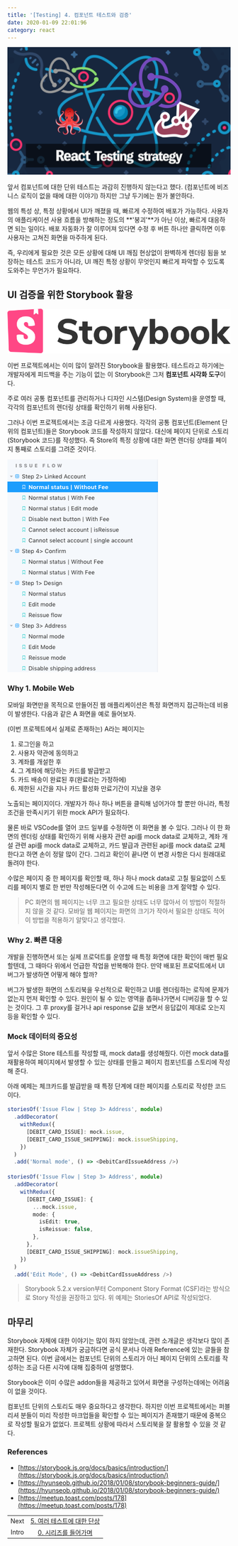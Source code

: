 ```yaml
---
title: '[Testing] 4. 컴포넌트 테스트와 검증'
date: 2020-01-09 22:01:96
category: react
---
```


![react-testing-logo](./images/react-testing-logo.png)

앞서 컴포넌트에 대한 단위 테스트는 과감히 진행하지 않는다고 했다. (컴포넌트에 비즈니스 로직이 없을 때에 대한 이야기) 하지만 그냥 두기에는 뭔가 불안하다.

웹의 특성 상, 특정 상황에서 UI가 깨졌을 때, 빠르게 수정하여 배포가 가능하다. 사용자의 애플리케이션 사용 흐름을 방해하는 정도의 **'붕괴'**가 아닌 이상, 빠르게 대응하면 되는 일이다. 배포 자동화가 잘 이루어져 있다면 수정 후 버튼 하나만 클릭하면 이후 사용자는 고쳐진 화면을 마주하게 된다.

즉, 우리에게 필요한 것은 모든 상황에 대해 UI 깨짐 현상없이 완벽하게 렌더링 됨을 보장하는 테스트 코드가 아니라, UI 깨진 특정 상황이 무엇인지 빠르게 파악할 수 있도록 도와주는 무언가가 필요하다.

## UI 검증을 위한 Storybook 활용

![storybook](./images/storybook.png)

이번 프로젝트에서는 이미 많이 알려진 Storybook을 활용했다. 테스트라고 하기에는 개발자에게 피드백을 주는 기능이 없는 이 Storybook은 그저 **컴포넌트 시각화 도구**이다.

주로 여러 공통 컴포넌트를 관리하거나 디자인 시스템(Design System)을 운영할 때, 각각의 컴포넌트의 렌더링 상태를 확인하기 위해 사용된다.

그러나 이번 프로젝트에서는 조금 다르게 사용했다. 각각의 공통 컴포넌트(Element 단위의 컴포넌트)들은 Storybook 코드를 작성하지 않았다. 대신에 페이지 단위로 스토리(Storybook 코드)를 작성했다. 즉 Store의 특정 상황에 대한 화면 렌더링 상태를 페이지 통째로 스토리를 그려준 것이다.

![storybook_example](./images/storybook_example.png)

### Why 1. Mobile Web

모바일 화면만을 목적으로 만들어진 웹 애플리케이션은 특정 화면까지 접근하는데 비용이 발생한다. 다음과 같은 A 화면을 예로 들어보자.

(이번 프로젝트에서 실제로 존재하는) A라는 페이지는

1. 로그인을 하고
2. 사용자 약관에 동의하고
3. 계좌를 개설한 후
4. 그 계좌에 해당하는 카드를 발급받고
5. 카드 배송이 완료된 후(완료라는 가정하에)
6. 제한된 시간을 지나 카드 활성화 만료기간이 지났을 경우

노출되는 페이지이다. 개발자가 하나 하나 버튼을 클릭해 넘어가야 할 뿐만 아니라, 특정 조건을 만족시키기 위한 mock API가 필요하다.

물론 바로 VSCode를 열어 코드 일부를 수정하면 이 화면을 볼 수 있다. 그러나 이 한 화면의 렌더링 상태를 확인하기 위해 사용자 관련 api를 mock data로 교체하고, 계좌 개설 관련 api를 mock data로 교체하고, 카드 발급과 관련된 api를 mock data로 교체한다고 하면 손이 정말 많이 간다. 그리고 확인이 끝나면 이 변경 사항은 다시 원래대로 돌려야 한다.

수많은 페이지 중 한 페이지를 확인할 때, 하나 하나 mock data로 고칠 필요없이 스토리를 페이지 별로 한 번만 작성해둔다면 이 수고에 드는 비용을 크게 절약할 수 있다.

> PC 화면의 웹 페이지는 너무 크고 필요한 상태도 너무 많아서 이 방법이 적절하지 않을 것 같다. 모바일 웹 페이지는 화면의 크기가 작아서 필요한 상태도 적어 이 방법을 적용하기 알맞다고 생각했다.

### Why 2. 빠른 대응

개발을 진행하면서 또는 실제 프로덕트를 운영할 때 특정 화면에 대한 확인이 매번 필요할텐데, 그 때마다 위에서 언급한 작업을 반복해야 한다. 만약 배포된 프로덕트에서 UI 버그가 발생하면 어떻게 해야 할까?

버그가 발생한 화면의 스토리북을 우선적으로 확인하고 UI를 렌더링하는 로직에 문제가 없는지 먼저 확인할 수 있다. 원인이 될 수 있는 영역을 좁혀나가면서 디버깅을 할 수 있는 것이다. 그 후 proxy를 걸거나 api response 값을 보면서 응답값이 제대로 오는지 등을 확인할 수 있다.

### Mock 데이터의 중요성

앞서 수많은 Store 테스트를 작성할 때, mock data를 생성해줬다. 이런 mock data를 재활용하여 페이지에서 발생할 수 있는 상태를 만들고 페이지 컴포넌트를 스토리에 작성해 준다.

아래 예제는 체크카드를 발급받을 때 특정 단계에 대한 페이지를 스토리로 작성한 코드이다.

```ts
storiesOf('Issue Flow | Step 3> Address', module)
  .addDecorator(
    withRedux({
      [DEBIT_CARD_ISSUE]: mock.issue,
      [DEBIT_CARD_ISSUE_SHIPPING]: mock.issueShipping,
    })
  )
  .add('Normal mode', () => <DebitCardIssueAddress />)

storiesOf('Issue Flow | Step 3> Address', module)
  .addDecorator(
    withRedux({
      [DEBIT_CARD_ISSUE]: {
        ...mock.issue,
        mode: {
          isEdit: true,
          isReissue: false,
        },
      },
      [DEBIT_CARD_ISSUE_SHIPPING]: mock.issueShipping,
    })
  )
  .add('Edit Mode', () => <DebitCardIssueAddress />)
```

> Storybook 5.2.x version부터 Component Story Format (CSF)라는 방식으로 Story 작성을 권장하고 있다. 위 예제는 StoriesOf API로 작성되었다.

## 마무리

Storybook 자체에 대한 이야기는 많이 하지 않았는데, 관련 소개글은 생각보다 많이 존재한다. Storybook 자체가 궁금하다면 공식 문서나 아래 Reference에 있는 글들을 참고하면 된다. 이번 글에서는 컴포넌트 단위의 스토리가 아닌 페이지 단위의 스토리를 작성하는 조금 다른 시각에 대해 집중하여 설명했다.

Storybook은 이미 수많은 addon들을 제공하고 있어서 화면을 구성하는데에는 어려움이 없을 것이다.

컴포넌트 단위의 스토리도 매우 중요하다고 생각한다. 하지만 이번 프로젝트에서는 퍼블리셔 분들이 미리 작성한 마크업들을 확인할 수 있는 페이지가 존재했기 때문에 중복으로 작성할 필요가 없었다. 프로젝트 상황에 따라서 스토리북을 잘 활용할 수 있을 것 같다.

### References

- [https://storybook.js.org/docs/basics/introduction/](https://storybook.js.org/docs/basics/introduction/)
- [https://hyunseob.github.io/2018/01/08/storybook-beginners-guide/](https://hyunseob.github.io/2018/01/08/storybook-beginners-guide/)
- [https://meetup.toast.com/posts/178](https://meetup.toast.com/posts/178)

|       |                                                                              |
| :---: | :--------------------------------------------------------------------------: |
| Next  | [5. 여러 테스트에 대한 단상](https://jbee.io/react/testing-5-react-testing/) |
| Intro | [0. 시리즈를 들어가며](https://jbee.io/react/testing-0-react-testing-intro/) |
